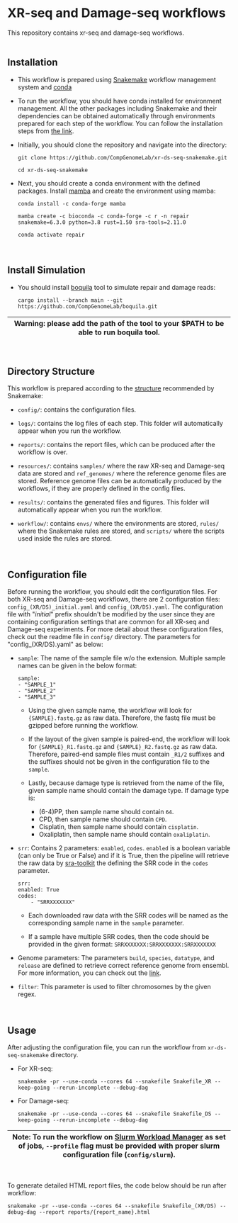 # XR-seq and Damage-seq workflows

This repository contains xr-seq and damage-seq workflows.  
<br>

## Installation

- This workflow is prepared using 
[Snakemake](https://snakemake.readthedocs.io/en/stable/) workflow management 
system and [conda](https://docs.conda.io/en/latest/)

- To run the workflow, you should have conda installed for environment 
management. All the other packages including Snakemake and their dependencies 
can be obtained automatically through environments prepared for each step of 
the workflow. You can follow the installation steps from 
[the link](https://docs.conda.io/projects/conda/en/latest/user-guide/install/download.html).

- Initially, you should clone the repository and navigate into the directory: 

    ```
    git clone https://github.com/CompGenomeLab/xr-ds-seq-snakemake.git
        
    cd xr-ds-seq-snakemake
    ```

- Next, you should create a conda environment with the defined packages. 
Install [mamba](https://mamba.readthedocs.io/en/latest/) 
and create the environment using mamba:

    ```
    conda install -c conda-forge mamba

    mamba create -c bioconda -c conda-forge -c r -n repair snakemake=6.3.0 python=3.8 rust=1.50 sra-tools=2.11.0

    conda activate repair
    ```

<br>

## Install Simulation

- You should install [boquila](https://github.com/CompGenomeLab/boquila) 
tool to simulate repair and damage reads:

    ```
    cargo install --branch main --git https://github.com/CompGenomeLab/boquila.git
    ```

| Warning: please add the path of the tool to your $PATH to be able to run boquila tool. |
| --- |
<br>

## Directory Structure

This workflow is prepared according to the 
[structure](https://snakemake.readthedocs.io/en/stable/snakefiles/deployment.html) 
recommended by Snakemake: 

- `config/`: contains the configuration files.

- `logs/`: contains the log files of each step. 
This folder will automatically appear when you run the workflow.

- `reports/`: contains the report files, which can be produced 
after the workflow is over. 

- `resources/`: contains `samples/` where the raw XR-seq and Damage-seq data 
are stored and `ref_genomes/` where the reference genome files are stored. 
Reference genome files can be automatically produced by the workflows, 
if they are properly defined in the config files.  

- `results/`: contains the generated files and figures. 
This folder will automatically appear when you run the workflow.

- `workflow/`: contains `envs/` where the environments are stored, 
`rules/` where the Snakemake rules are stored, and 
`scripts/` where the scripts used inside the rules are stored. 
<br>

## Configuration file

Before running the workflow, you should edit the configuration files. 
For both XR-seq and Damage-seq workflows, there are 2 configuration files: 
`config_(XR/DS)_initial.yaml` and `config_(XR/DS).yaml`. 
The configuration file with "_initial_" prefix shouldn't be modified 
by the user since they are containing configuration settings 
that are common for all XR-seq and Damage-seq experiments. 
For more detail about these configuration files, 
check out the readme file in `config/` directory. 
The parameters for "config_(XR/DS).yaml" as below:

- `sample`: The name of the sample file w/o the extension. 
Multiple sample names can be given in the below format:

    ```
    sample: 
    - "SAMPLE_1"
    - "SAMPLE_2"
    - "SAMPLE_3"
    ```

    - Using the given sample name, the workflow will look for 
    `{SAMPLE}.fastq.gz` as raw data. 
    Therefore, the fastq file must be gzipped before running the workflow.

    - If the layout of the given sample is paired-end, 
    the workflow will look for 
    `{SAMPLE}_R1.fastq.gz` and `{SAMPLE}_R2.fastq.gz` as raw data.
    Therefore, paired-end sample files must contain `_R1/2` suffixes and 
    the suffixes should not be given in the configuration file to the `sample`.

    - Lastly, because damage type is retrieved from the name of the file, 
    given sample name should contain the damage type. 
    If damage type is:

        - (6-4)PP, then sample name should contain `64`.
        - CPD, then sample name should contain `CPD`.
        - Cisplatin, then sample name should contain `cisplatin`.
        - Oxaliplatin, then sample name should contain `oxaliplatin`.

- `srr`: Contains 2 parameters: `enabled`, `codes`. `enabled` is a boolean 
variable (can only be True or False) and if it is True, then the pipeline will
retrieve the raw data by [sra-toolkit](https://trace.ncbi.nlm.nih.gov/Traces/sra/sra.cgi?view=toolkit_doc) 
the defining the SRR code in the `codes` parameter. 

    ```
    srr: 
    enabled: True
    codes:
        - "SRRXXXXXXX"
    ```

    - Each downloaded raw data with the SRR codes will be named as the 
    corresponding sample name in the `sample` parameter.  

    - If a sample have multiple SRR codes, then the code should be provided in 
    the given format: `SRRXXXXXXX:SRRXXXXXXX:SRRXXXXXXX` 

- Genome parameters: The parameters `build`, `species`, `datatype`, 
and `release` are defined to retrieve correct reference genome from ensembl. 
For more information, you can check out the 
[link](https://snakemake-wrappers.readthedocs.io/en/stable/wrappers/reference/ensembl-sequence.html). 

- `filter`: This parameter is used to filter chromosomes by the given regex.
<br>

## Usage

After adjusting the configuration file, you can run the workflow 
from `xr-ds-seq-snakemake` directory.

- For XR-seq:

    ```
    snakemake -pr --use-conda --cores 64 --snakefile Snakefile_XR --keep-going --rerun-incomplete --debug-dag
    ```

- For Damage-seq:

    ```
    snakemake -pr --use-conda --cores 64 --snakefile Snakefile_DS --keep-going --rerun-incomplete --debug-dag
    ```
| Note: To run the workflow on [Slurm Workload Manager](https://slurm.schedmd.com/srun.html) as set of jobs, `--profile` flag must be provided with proper slurm configuration file (`config/slurm`). |
| --- |
<br>

To generate detailed HTML report files, 
the code below should be run after workflow:

```
snakemake -pr --use-conda --cores 64 --snakefile Snakefile_(XR/DS) --debug-dag --report reports/{report_name}.html
```